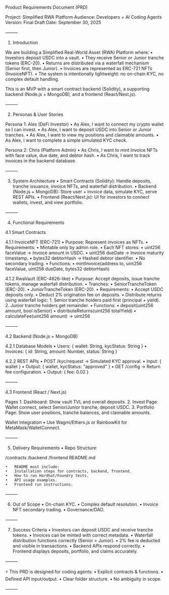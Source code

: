 Product Requirements Document (PRD)

Project: Simplified RWA Platform
Audience: Developers + AI Coding Agents
Version: Final Draft
Date: September 30, 2025

⸻

1. Introduction

We are building a Simplified Real-World Asset (RWA) Platform where:
	•	Investors deposit USDC into a vault.
	•	They receive Senior or Junior tranche tokens (ERC-20).
	•	Returns are distributed via a waterfall mechanism (Senior first, then Junior).
	•	Invoices are represented as ERC-721 NFTs (InvoiceNFT).
	•	The system is intentionally lightweight: no on-chain KYC, no complex default handling.

This is an MVP with a smart contract backend (Solidity), a supporting backend (Node.js + MongoDB), and a frontend (React/Next.js).

⸻

2. Personas & User Stories

Persona 1: Alex (DeFi Investor)
	•	As Alex, I want to connect my crypto wallet so I can invest.
	•	As Alex, I want to deposit USDC into Senior or Junior tranches.
	•	As Alex, I want to view my positions and claimable amounts.
	•	As Alex, I want to complete a simple simulated KYC check.

Persona 2: Chris (Platform Admin)
	•	As Chris, I want to mint Invoice NFTs with face value, due date, and debtor hash.
	•	As Chris, I want to track invoices in the backend database.

⸻

3. System Architecture
	•	Smart Contracts (Solidity): Handle deposits, tranche issuance, invoice NFTs, and waterfall distribution.
	•	Backend (Node.js + MongoDB): Store user + invoice data, simulate KYC, serve REST APIs.
	•	Frontend (React/Next.js): UI for investors to connect wallets, invest, and view portfolio.

⸻

4. Functional Requirements

4.1 Smart Contracts

4.1.1 InvoiceNFT (ERC-721)
	•	Purpose: Represent invoices as NFTs.
	•	Requirements:
	•	Mintable only by admin role.
	•	Each NFT stores:
	•	uint256 faceValue → Invoice amount in USDC.
	•	uint256 dueDate → Invoice maturity timestamp.
	•	bytes32 debtorHash → Hashed debtor identifier.
	•	No secondary trading.
	•	Functions:
	•	mintInvoice(address to, uint256 faceValue, uint256 dueDate, bytes32 debtorHash)

4.1.2 RwaVault (ERC-4626-like)
	•	Purpose: Accept deposits, issue tranche tokens, manage waterfall distribution.
	•	Tranches:
	•	SeniorTrancheToken (ERC-20).
	•	JuniorTrancheToken (ERC-20).
	•	Requirements:
	•	Accept USDC deposits only.
	•	Deduct 2% origination fee on deposits.
	•	Distribute returns using waterfall logic:
	1.	Senior tranche holders paid first (principal + yield).
	2.	Junior tranche holders get remainder.
	•	Functions:
	•	deposit(uint256 amount, bool isSenior)
	•	distributeReturns(uint256 totalYield)
	•	calculateFee(uint256 amount) → uint256

⸻

4.2 Backend (Node.js + MongoDB)

4.2.1 Database Models
	•	Users: { wallet: String, kycStatus: String }
	•	Invoices: { id: String, amount: Number, status: String }

4.2.2 REST APIs
	•	POST /kyc/request → Simulated KYC approval.
	•	Input: { wallet }
	•	Output: { wallet, kycStatus: "approved" }
	•	GET /config → Return fee configuration.
	•	Output: { fee: 0.02 }

⸻

4.3 Frontend (React / Next.js)

Pages
	1.	Dashboard: Show vault TVL and overall deposits.
	2.	Invest Page: Wallet connect, select Senior/Junior tranche, deposit USDC.
	3.	Portfolio Page: Show user positions, tranche balances, and claimable amounts.

Wallet Integration
	•	Use Wagmi/Ethers.js or RainbowKit for MetaMask/WalletConnect.

⸻

5. Delivery Requirements
	•	Repo Structure:

/contracts
/backend
/frontend
README.md


	•	README must include:
	•	Installation steps for contracts, backend, frontend.
	•	How to run Hardhat/Foundry tests.
	•	API usage examples.
	•	Frontend run instructions.

⸻

6. Out of Scope
	•	On-chain KYC.
	•	Complex default resolution.
	•	Invoice NFT secondary trading.
	•	Governance/DAO.

⸻

7. Success Criteria
	•	Investors can deposit USDC and receive tranche tokens.
	•	Invoices can be minted with correct metadata.
	•	Waterfall distribution functions correctly (Senior > Junior).
	•	2% fee is deducted and visible in transactions.
	•	Backend APIs respond correctly.
	•	Frontend displays deposits, portfolio, and claims accurately.

⸻

⚡ This PRD is designed for coding agents:
	•	Explicit contracts & functions.
	•	Defined API input/output.
	•	Clear folder structure.
	•	No ambiguity in scope.

⸻